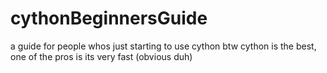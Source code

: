 # cythonBeginnersGuide
a guide for people whos just starting to use cython
btw cython is the best, one of the pros is its very fast (obvious duh)
